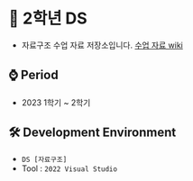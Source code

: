 # 📁 2학년 DS
- 자료구조 수업 자료 저장소입니다. [수업 자료 wiki](https://github.com/MsEmily1020/DS_Class/wiki/%EC%88%98%EC%97%85-%EB%82%B4%EC%9A%A9-%EB%A7%81%ED%81%AC)

## ⌚ Period
 - 2023 1학기 ~ 2학기

## 🛠 Development Environment
  - `DS [자료구조]`
  - Tool : `2022 Visual Studio`
